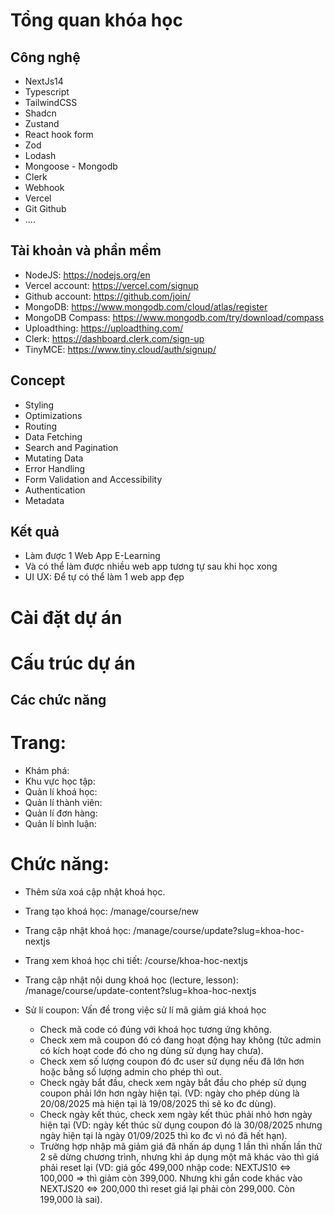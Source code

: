 # Tổng quan khóa học

## Công nghệ

- NextJs14
- Typescript
- TailwindCSS
- Shadcn
- Zustand
- React hook form
- Zod
- Lodash
- Mongoose - Mongodb
- Clerk
- Webhook
- Vercel
- Git Github
- ....

## Tài khoản và phần mềm

- NodeJS: https://nodejs.org/en
- Vercel account: https://vercel.com/signup
- Github account: https://github.com/join/
- MongoDB: https://www.mongodb.com/cloud/atlas/register
- MongoDB Compass: https://www.mongodb.com/try/download/compass
- Uploadthing: https://uploadthing.com/
- Clerk: https://dashboard.clerk.com/sign-up
- TinyMCE: https://www.tiny.cloud/auth/signup/

## Concept

- Styling
- Optimizations
- Routing
- Data Fetching
- Search and Pagination
- Mutating Data
- Error Handling
- Form Validation and Accessibility
- Authentication
- Metadata

## Kết quả

- Làm được 1 Web App E-Learning
- Và có thể làm được nhiều web app tương tự sau khi học xong
- UI UX: Để tự có thể làm 1 web app đẹp

# Cài đặt dự án

# Cấu trúc dự án

## Các chức năng

# Trang:

- Khám phá:
- Khu vực học tập:
- Quản lí khoá học:
- Quản lí thành viên:
- Quản lí đơn hàng:
- Quản lí bình luận:

# Chức năng:

- Thêm sửa xoá cập nhật khoá học.
- Trang tạo khoá học: /manage/course/new
- Trang cập nhật khoá học: /manage/course/update?slug=khoa-hoc-nextjs
- Trang xem khoá học chi tiết: /course/khoa-hoc-nextjs
- Trang cập nhật nội dung khoá học (lecture, lesson): /manage/course/update-content?slug=khoa-hoc-nextjs

- Sử lí coupon:
  Vấn đề trong việc sử lí mã giảm giá khoá học
  - Check mã code có đúng với khoá học tương ứng không.
  - Check xem mã coupon đó có đang hoạt động hay không (tức admin có kích hoạt code đó cho ng dùng sử dụng hay chưa).
  - Check xem số lượng coupon đó đc user sử dụng nếu đã lớn hơn hoặc bằng số lượng admin cho phép thì out.
  - Check ngày bắt đầu, check xem ngày bắt đầu cho phép sử dụng coupon phải lớn hơn ngày hiện tại. (VD: ngày cho phép dùng là 20/08/2025 mà hiện tại là 19/08/2025 thì sẽ ko đc dùng).
  - Check ngày kết thúc, check xem ngày kết thúc phải nhỏ hơn ngày hiện tại (VD: ngày kết thúc sử dụng coupon đó là 30/08/2025 nhưng ngày hiện tại là ngày 01/09/2025 thì ko đc vì nó đã hết hạn).
  - Trường hợp nhập mã giảm giá đã nhấn áp dụng 1 lần thì nhấn lần thữ 2 sẽ dừng chương trình, nhưng khi áp dụng một mã khác vào thì giá phải reset lại (VD: giá gốc 499,000 nhập code: NEXTJS10 <=> 100,000 => thì giảm còn 399,000. Nhưng khi gắn code khác vào NEXTJS20 <=> 200,000 thì reset giá lại phải còn 299,000. Còn 199,000 là sai).
